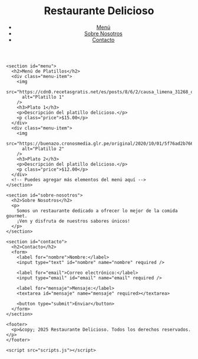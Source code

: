 <!DOCTYPE html>
<html lang="es">
  <head>
    <meta charset="UTF-8" />
    <meta name="viewport" content="width=device-width, initial-scale=1.0" />
    <title>Menú del Restaurante</title>
    <link rel="stylesheet" href="styles.css" />
  </head>
  <body>
    <header>
      <h1>Restaurante Delicioso</h1>
      <nav>
        <ul>
          <li><a href="#menu">Menú</a></li>
          <li><a href="#sobre-nosotros">Sobre Nosotros</a></li>
          <li><a href="#contacto">Contacto</a></li>
        </ul>
      </nav>
    </header>

    <section id="menu">
      <h2>Menú de Platillos</h2>
      <div class="menu-item">
        <img
          src="https://cdn0.recetasgratis.net/es/posts/8/6/2/causa_limena_31268_orig.jpg"
          alt="Platillo 1"
        />
        <h3>Plato 1</h3>
        <p>Descripción del platillo delicioso.</p>
        <p class="price">$15.00</p>
      </div>
      <div class="menu-item">
        <img
          src="https://buenazo.cronosmedia.glr.pe/original/2020/10/01/5f76ad2b7663ac3db70632da.jpg"
          alt="Platillo 2"
        />
        <h3>Plato 2</h3>
        <p>Descripción del platillo delicioso.</p>
        <p class="price">$12.00</p>
      </div>
      <!-- Puedes agregar más elementos del menú aquí -->
    </section>

    <section id="sobre-nosotros">
      <h2>Sobre Nosotros</h2>
      <p>
        Somos un restaurante dedicado a ofrecer lo mejor de la comida gourmet.
        ¡Ven y disfruta de nuestros sabores únicos!
      </p>
    </section>

    <section id="contacto">
      <h2>Contacto</h2>
      <form>
        <label for="nombre">Nombre:</label>
        <input type="text" id="nombre" name="nombre" required />

        <label for="email">Correo electrónico:</label>
        <input type="email" id="email" name="email" required />

        <label for="mensaje">Mensaje:</label>
        <textarea id="mensaje" name="mensaje" required></textarea>

        <button type="submit">Enviar</button>
      </form>
    </section>

    <footer>
      <p>&copy; 2025 Restaurante Delicioso. Todos los derechos reservados.</p>
    </footer>

    <script src="scripts.js"></script>
  </body>
</html>
